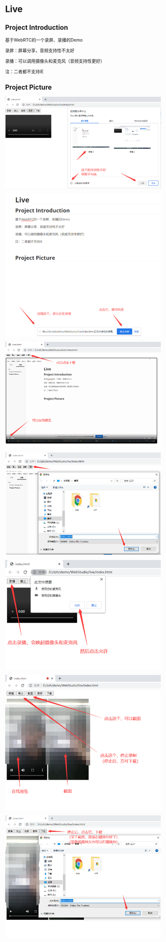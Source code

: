# Live

## Project Introduction

基于WebRTC的一个录屏、录播的Demo

录屏：屏幕分享，音频支持性不太好

录播：可以调用摄像头和麦克风（音频支持性更好）

注：二者都不支持IE



## Project Picture

![](./images/1.png)

![](./images/2.png)

![](./images/3.png)

![](./images/4.png)

![](./images/5.png)

![](./images/6.png)

![](./images/7.png)
